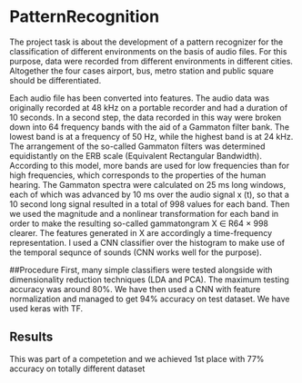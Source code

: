 # PatternRecognition

The project task is about the development of a pattern recognizer for the classification of different environments on the basis of audio files. For this purpose, data were recorded from different environments in different cities. Altogether the four cases airport, bus, metro station and public square should be differentiated.

Each audio file has been converted into features. The audio data was originally recorded at 48 kHz on a portable recorder and had a duration of 10 seconds. In a second step, the data recorded in this way were broken down into 64 frequency bands with the aid of a Gammaton filter bank. The lowest band is at a frequency of 50 Hz, while the highest band is at 24 kHz.
The arrangement of the so-called Gammaton filters was determined equidistantly on the ERB scale (Equivalent Rectangular Bandwidth). According to this model, more bands are used for low frequencies than for high frequencies, which corresponds to the properties of the human hearing.
The Gammaton spectra were calculated on 25 ms long windows, each of which was advanced by 10 ms over the audio signal x (t), so that a 10 second long signal resulted in a total of 998 values for each band. Then we used the magnitude and a nonlinear transformation for each band in order to make the resulting so-called gammatongram X ∈ R64 × 998 clearer. The features generated in X are accordingly a time-frequency representation.
I used a CNN classifier over the histogram to make use of the temporal sequnce of sounds (CNN works well for the purpose). 

##Procedure
First, many simple classifiers were tested alongside with dimensionality reduction techniques (LDA and PCA). The maximum testing accuracy was around 80%.
We have then used a CNN with feature normalization and managed to get 94% accuracy on test dataset.
We have used keras with TF.

## Results
This was part of a competetion and we achieved 1st place with 77% accuracy on totally different dataset



